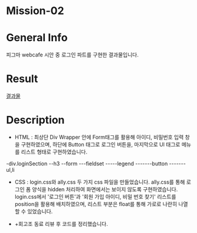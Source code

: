 # Mission-02

# General Info

피그마 webcafe 시안 중 로그인 파트를 구현한 결과물입니다.

# Result

[결과물](/images/mission2_result.png)

# Description

- HTML
  : 최상단 Div Wrapper 안에 Form태그를 활용해 아이디, 비밀번호 입력 창을 구현하였으며, 하단에 Button 태그로 로그인 버튼을, 마지막으로 Ul 태그로 메뉴를 리스트 형태로 구현하였습니다.

-div.loginSection
--h3
--form
---fieldset
-----legend
-------button
-------ul,li

- CSS
  : login.css와 ally.css 두 가지 css 파일을 만들었습니다. ally.css를 통해 로그인 폼 양식을 hidden 처리하여 화면에서는 보이지 않도록 구현하였습니다. login.css에서 '로그인 버튼'과 '회원 가입 아이디, 비밀 번호 찾기' 리스트를 position을 활용해 배치하였으며, 리스트 부분은 float를 통해 가로로 나란히 나열할 수 있었습니다.

* +회고조 동료 리뷰 후 코드를 정리했습니다.
